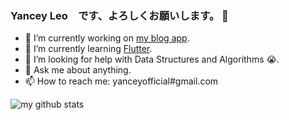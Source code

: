 ### Yancey Leo　です、よろしくお願いします。 👋

- 🔭 I’m currently working on [my blog app](https://github.com/Yancey-Blog/blog-app).
- 🌱 I’m currently learning [Flutter](https://flutter.dev/).
- 🤔 I’m looking for help with Data Structures and Algorithms 😭.
- 💬 Ask me about anything.
- 📫 How to reach me: yanceyofficial#gmail.com

![my github stats](https://github-readme-stats.vercel.app/api?username=YanceyOfficial&show_icons=true&hide_border=true)
